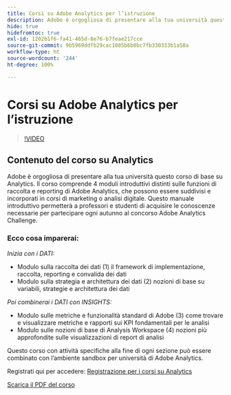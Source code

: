 ```yaml
---
title: Corsi su Adobe Analytics per l’istruzione
description: Adobe è orgogliosa di presentare alla tua università questo corso di base su Analytics. Il corso comprende 4 moduli introduttivi distinti sulle funzioni di raccolta e reporting di Adobe Analytics, che possono essere suddivisi e incorporati in corsi di marketing o analisi digitale. Questo manuale introduttivo permetterà a professori e studenti di acquisire le conoscenze necessarie per partecipare ogni autunno al concorso Adobe Analytics Challenge.
hide: true
hidefromtoc: true
exl-id: 1202b1f6-fa41-465d-8e76-b7feae217cce
source-git-commit: 9b5969ddfb29cac1085b6b0bc7fb330333b1a58a
workflow-type: ht
source-wordcount: '244'
ht-degree: 100%

---
```


# Corsi su Adobe Analytics per l’istruzione

>[!VIDEO](https://video.tv.adobe.com/v/334350/?quality=12&learn=on)

## Contenuto del corso su Analytics

Adobe è orgogliosa di presentare alla tua università questo corso di base su Analytics. Il corso comprende 4 moduli introduttivi distinti sulle funzioni di raccolta e reporting di Adobe Analytics, che possono essere suddivisi e incorporati in corsi di marketing o analisi digitale. Questo manuale introduttivo permetterà a professori e studenti di acquisire le conoscenze necessarie per partecipare ogni autunno al concorso Adobe Analytics Challenge.

### Ecco cosa imparerai:

*Inizia con i DATI:*

* Modulo sulla raccolta dei dati (1) il framework di implementazione, raccolta, reporting e convalida dei dati
* Modulo sulla strategia e architettura dei dati (2) nozioni di base su variabili, strategie e architettura dei dati

*Poi combinerai i DATI con INSIGHTS:*

* Modulo sulle metriche e funzionalità standard di Adobe (3) come trovare e visualizzare metriche e rapporti sui KPI fondamentali per le analisi
* Modulo sulle nozioni di base di Analysis Workspace (4) nozioni più approfondite sulle visualizzazioni di report di analisi

Questo corso con attività specifiche alla fine di ogni sezione può essere combinato con l’ambiente sandbox per università di Adobe Analytics.

Registrati qui per accedere: [Registrazione per i corsi su Analytics](https://experienceleague.adobe.com/landing/analytics-university?lang=it)

[Scarica il PDF del corso](assets/Adobe-Analytics-Curriculum_2021.pdf)
